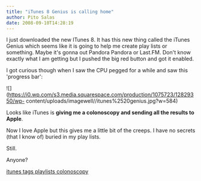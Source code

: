 ```yaml
---
title: "iTunes 8 Genius is calling home"
author: Pito Salas
date: 2008-09-10T14:28:19
---
```




I just downloaded the new ITunes 8. It has this new thing called the iTunes
Genius which seems like it is going to help me create play lists or something.
Maybe it's gonna out Pandora Pandora or Last.FM. Don't know exactly what I am
getting but I pushed the big red button and got it enabled.

I got curious though when I saw the CPU pegged for a while and saw this
'progress bar':

![](https://i0.wp.com/s3.media.squarespace.com/production/1075723/12829350/wp-
content/uploads/imagewell//itunes%2520genius.jpg?w=584)

Looks like iTunes is **giving me a colonoscopy and sending all the results to
Apple**.

Now I love Apple but this gives me a little bit of the creeps. I have no
secrets (that I know of) buried in my play lists.

Still.

Anyone?

[itunes tags playlists
colonoscopy](<http://technorati.com/tag/itunes%20tags%20playlists%20colonoscopy>)


